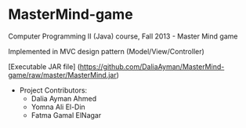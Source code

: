 # MasterMind-game
Computer Programming II (Java) course, Fall 2013 - Master Mind game

Implemented in MVC design pattern (Model/View/Controller)


[Executable JAR file] (https://github.com/DaliaAyman/MasterMind-game/raw/master/MasterMind.jar)


- Project Contributors:
  - Dalia Ayman Ahmed
  - Yomna Ali El-Din
  - Fatma Gamal ElNagar

